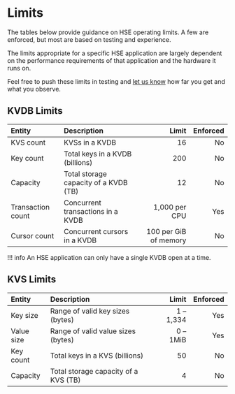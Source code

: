 # Limits

The tables below provide guidance on HSE operating limits.  A few are
enforced, but most are based on testing and experience.

The limits appropriate for a specific HSE application are
largely dependent on the performance requirements of that application
and the hardware it runs on.

Feel free to push these limits in testing and
[let us know](../res/community.md) how far you get and what you observe.


## KVDB Limits

| Entity | Description | Limit | Enforced |
| :-- | :-- | --: | --: |
| KVS count| KVSs in a KVDB | 16 | No |
| Key count| Total keys in a KVDB (billions) | 200 | No |
| Capacity | Total storage capacity of a KVDB (TB) | 12 | No |
| Transaction count | Concurrent transactions in a KVDB | 1,000 per CPU | Yes |
| Cursor count | Concurrent cursors in a KVDB | 100 per GiB of memory | No |


!!! info
    An HSE application can only have a single KVDB open at a time.


## KVS Limits

| Entity | Description | Limit | Enforced |
| :-- | :-- | --: | --: |
| Key size | Range of valid key sizes (bytes) | 1 &ndash; 1,334 | Yes |
| Value size | Range of valid value sizes (bytes) | 0 &ndash; 1MiB | Yes |
| Key count| Total keys in a KVS (billions) | 50 | No |
| Capacity | Total storage capacity of a KVS (TB) | 4 | No |
